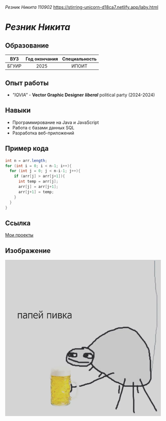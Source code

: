 *Резник Никита 110902*
https://stirring-unicorn-d18ca7.netlify.app/laby.html

# ***Резник Никита***

## Образование
|  ВУЗ  | Год окончания | Специальность |
| ----- | :-----------: | :-----------: |
| БГУИР | 2025          | ИПОИТ         |

## Опыт работы
- *"IQVIA"* - **Vector Graphic Designer** ***liberal*** political party (2024-2024)

## Навыки
- Программирование на Java и JavaScript
- Работа с базами данных SQL
- Разработка веб-приложений

## Пример кода
```java
int n = arr.length;
for (int i = 0; i < n-1; i++){
  for (int j = 0; j < n-i-1; j++){
    if (arr[j] > arr[j+1]){
      int temp = arr[j];
      arr[j] = arr[j+1];
      arr[j+1] = temp;
    }
  }
}
```

## Ссылка
[Мои проекты](https://stirring-unicorn-d18ca7.netlify.app/laby.html)

## Изображение
![Картинка](https://github.com/Abyss7000/EVT-PIIS/blob/main/EVT/112212.webp)
